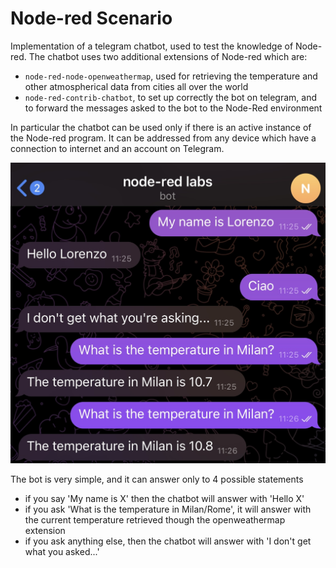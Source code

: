 # Node-red Scenario
Implementation of a telegram chatbot, used to test the knowledge of Node-red.
The chatbot uses two additional extensions of Node-red which are:
- `node-red-node-openweathermap`, used for retrieving the temperature and other atmospherical data from cities all over the world
- `node-red-contrib-chatbot`, to set up correctly the bot on telegram, and to forward the messages asked to the bot to the Node-Red environment

In particular the chatbot can be used only if there is an active instance of the Node-red program.
It can be addressed from any device which have a connection to internet and an account on Telegram.

<p align="center">
  <img src="/Node-red/Images/IMG_6834.jpg" />
</p>

The bot is very simple, and it can answer only to 4 possible statements
- if you say 'My name is X' then the chatbot will answer with 'Hello X'
- if you ask 'What is the temperature in Milan/Rome', it will answer with the current temperature retrieved though the openweathermap extension
- if you ask anything else, then the chatbot will answer with 'I don't get what you asked...'

